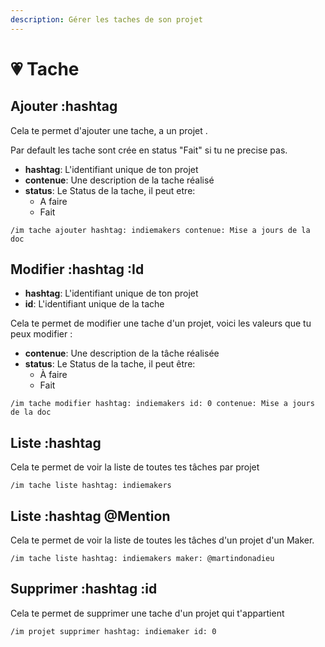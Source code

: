 ```yaml
---
description: Gérer les taches de son projet
---
```


# 💗 Tache

## Ajouter :hashtag

Cela te permet d'ajouter une tache, a un projet .

Par default les tache sont crée en status "Fait" si tu ne precise pas.

* **hashtag**: L'identifiant unique de ton projet
* **contenue**: Une description de la tache réalisé
* **status**: Le Status de la tache, il peut etre:
  * A faire
  * Fait

```text
/im tache ajouter hashtag: indiemakers contenue: Mise a jours de la doc
```

## Modifier :hashtag :Id

* **hashtag**: L'identifiant unique de ton projet
* **id**: L'identifiant unique de la tache

Cela te permet de modifier une tache d'un projet, voici les valeurs que tu peux modifier :

* **contenue**: Une description de la tâche réalisée
* **status**: Le Status de la tache, il peut être:
  * À faire
  * Fait

```text
/im tache modifier hashtag: indiemakers id: 0 contenue: Mise a jours de la doc
```

## Liste :hashtag

Cela te permet de voir la liste de toutes tes tâches par projet

```text
/im tache liste hashtag: indiemakers
```

## Liste :hashtag @Mention

Cela te permet de voir la liste de toutes les tâches d'un projet d'un Maker.

```text
/im tache liste hashtag: indiemakers maker: @martindonadieu
```

## Supprimer :hashtag :id

Cela te permet de supprimer une tache d'un projet qui t'appartient

```text
/im projet supprimer hashtag: indiemaker id: 0
```

